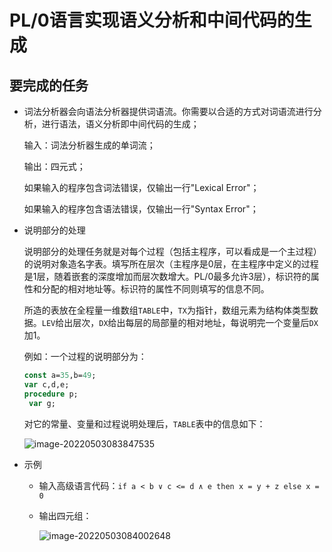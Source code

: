 # PL/0语言实现语义分析和中间代码的生成

## 要完成的任务

* 词法分析器会向语法分析器提供词语流。你需要以合适的方式对词语流进行分析，进行语法，语义分析即中间代码的生成；

  输入：词法分析器生成的单词流；

  输出：四元式；

  如果输入的程序包含词法错误，仅输出一行"Lexical Error"；

  如果输入的程序包含语法错误，仅输出一行"Syntax Error"；

* 说明部分的处理

  说明部分的处理任务就是对每个过程（包括主程序，可以看成是一个主过程）的说明对象造名字表。填写所在层次（主程序是0层，在主程序中定义的过程是1层，随着嵌套的深度增加而层次数增大。PL/0最多允许3层），标识符的属性和分配的相对地址等。标识符的属性不同则填写的信息不同。

  所造的表放在全程量一维数组`TABLE`中，`TX`为指针，数组元素为结构体类型数据。`LEV`给出层次，`DX`给出每层的局部量的相对地址，每说明完一个变量后`DX`加1。

  例如：一个过程的说明部分为：

   ```pascal
   const a=35,b=49;
   var c,d,e;
   procedure p;
   	var g;
   ```

  对它的常量、变量和过程说明处理后，`TABLE`表中的信息如下：

  ![image-20220503083847535](https://cdn.jsdelivr.net/gh/cliche9/PicBeds/images/2022-05-03%2008-38-48%20image-20220503083847535.png)

* 示例

  * 输入高级语言代码：`if a < b ∨ c <= d ∧ e then x = y + z else x = 0`

  * 输出四元组：

    ![image-20220503084002648](https://cdn.jsdelivr.net/gh/cliche9/PicBeds/images/2022-05-03%2008-40-03%20image-20220503084002648.png)

    